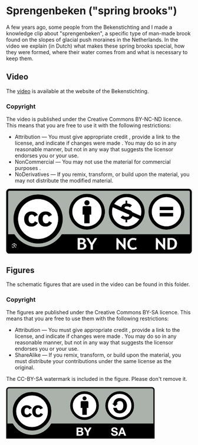 # Sprengenbeken ("spring brooks")

A few years ago, some people from the Bekenstichting and I made a knowledge clip about "sprengenbeken", a specific type of man-made brook found on the slopes of glacial push moraines in the Netherlands. 
In the video we explain (in Dutch) what makes these spring brooks special, how they were formed, where their water comes from and what is necessary to keep them.

## Video

The [video](https://sprengenbeken.nl/wat-is-een-sprengenbeek/) is available at the website of the Bekenstichting.

### Copyright

The video is published under the Creative Commons BY-NC-ND licence. This means that you are free to use it with the following restrictions:
- Attribution — You must give appropriate credit , provide a link to the license, and indicate if changes were made . You may do so in any reasonable manner, but not in any way that suggests the licensor endorses you or your use.
- NonCommercial — You may not use the material for commercial purposes .
- NoDerivatives — If you remix, transform, or build upon the material, you may not distribute the modified material.

![CC BY-NC-ND licence](by-nc-nd.png)


## Figures

The schematic figures that are used in the video can be found in this folder.

### Copyright

The figures are published under the Creative Commons BY-SA licence. This means that you are free to use them with the following restrictions:
- Attribution — You must give appropriate credit , provide a link to the license, and indicate if changes were made . You may do so in any reasonable manner, but not in any way that suggests the licensor endorses you or your use.
- ShareAlike — If you remix, transform, or build upon the material, you must distribute your contributions under the same license as the original.

The CC-BY-SA watermark is included in the figure. Please don't remove it.

![CC BY-SA licence](by-sa.png)

